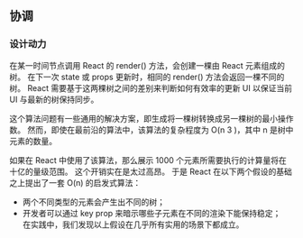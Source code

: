 ## 协调

### 设计动力
在某一时间节点调用 React 的 render() 方法，会创建一棵由 React 元素组成的树。
在下一次 state 或 props 更新时，相同的 render() 方法会返回一棵不同的树。
React 需要基于这两棵树之间的差别来判断如何有效率的更新 UI 以保证当前 UI 与最新的树保持同步。

这个算法问题有一些通用的解决方案，即生成将一棵树转换成另一棵树的最小操作数。 
然而，即使在最前沿的算法中，该算法的复杂程度为 O(n 3 )，其中 n 是树中元素的数量。

如果在 React 中使用了该算法，那么展示 1000 个元素所需要执行的计算量将在十亿的量级范围。
这个开销实在是太过高昂。
于是 React 在以下两个假设的基础之上提出了一套 O(n) 的启发式算法：

- 两个不同类型的元素会产生出不同的树；
- 开发者可以通过 key prop 来暗示哪些子元素在不同的渲染下能保持稳定；                            
在实践中，我们发现以上假设在几乎所有实用的场景下都成立。
